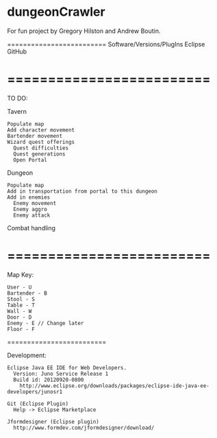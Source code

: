 dungeonCrawler
==============
For fun project by Gregory Hilston and Andrew Boutin. 

=========================
Software/Versions/PlugIns
  Eclipse
  GitHub
  
=========================
=========================
TO DO:

  Tavern
  
    Populate map
    Add character movement
    Bartender movement
    Wizard quest offerings
      Quest difficulties
      Quest generations
      Open Portal

  Dungeon
  
    Populate map
    Add in transportation from portal to this dungeon
    Add in enemies
      Enemy movement
      Enemy aggro
      Enemy attack

  Combat handling
  
=========================
=========================
Map Key:

    User - U
    Bartender - B
    Stool - S
    Table - T
    Wall - W
    Door - D
    Enemy - E // Change later
    Floor - F
  
=========================



Development:
  
    Eclipse Java EE IDE for Web Developers.
      Version: Juno Service Release 1
      Build id: 20120920-0800
        http://www.eclipse.org/downloads/packages/eclipse-ide-java-ee-developers/junosr1
    
    Git (Eclipse Plugin)
      Help -> Eclipse Marketplace
    
    Jformdesigner (Eclipse plugin)
      http://www.formdev.com/jformdesigner/download/
    
